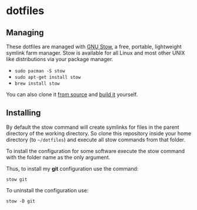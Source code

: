 # dotfiles
## Managing
These dotfiles are managed with [GNU Stow](http://www.gnu.org/software/stow/), a free, portable, lightweight symlink farm manager.
Stow is available for all Linux and most other UNIX like distributions via your package manager.

- `sudo pacman -S stow`
- `sudo apt-get install stow`
- `brew install stow`

You can also clone it [from source](https://savannah.gnu.org/git/?group=stow) and [build it](http://git.savannah.gnu.org/cgit/stow.git/tree/INSTALL) yourself.

## Installing

By default the stow command will create symlinks for files in the parent directory of the working directory.
So clone this repository inside your home directory (to `~/dotfiles`) and execute all stow commands from that folder.

To install the configuration for some software execute the stow command with the folder name as the only argument.

Thus, to install my **git** configuration use the command:

    stow git

To uninstall the configuration use:

    stow -D git
